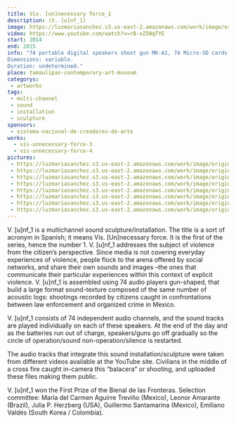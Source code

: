 ```yaml
---
title: Vis. [un]necessary force_1
description: (V. [u]nf_1)
image: https://luzmariasanchez.s3.us-east-2.amazonaws.com/work/image/original/vis1-1.jpg
video: https://www.youtube.com/watch?v=rB-xZ5NqTYE
start: 2014
end: 2015
info: "74 portable digital speakers shoot gun MK-A1, 74 Micro-SD cards, 74 mp3 sounds, MDF modular structure.
Dimensions: variable.
Duration: undetermined."
place: tamaulipas-contemporary-art-museum
categorys:
 - artworks
tags:
 - multi-channel
 - sound
 - installation
 - sculpture
sponsors:
 - sistema-nacional-de-creadores-de-arte
works:
  - vis-unnecessary-force-3
  - vis-unnecessary-force-4
pictures:
 - https://luzmariasanchez.s3.us-east-2.amazonaws.com/work/image/original/vis1-2.jpg
 - https://luzmariasanchez.s3.us-east-2.amazonaws.com/work/image/original/vis1-3.jpg
 - https://luzmariasanchez.s3.us-east-2.amazonaws.com/work/image/original/vis1-4.jpg
 - https://luzmariasanchez.s3.us-east-2.amazonaws.com/work/image/original/vis1-5.jpg
 - https://luzmariasanchez.s3.us-east-2.amazonaws.com/work/image/original/vis1-6.jpg
 - https://luzmariasanchez.s3.us-east-2.amazonaws.com/work/image/original/vis1-7.jpg
 - https://luzmariasanchez.s3.us-east-2.amazonaws.com/work/image/original/vis1-8.jpg
 - https://luzmariasanchez.s3.us-east-2.amazonaws.com/work/image/original/vis1-9.jpg
---
```


V. [u]nf_1 is a multichannel sound sculpture/installation.<!--more-->  The title is a sort of acronym in Spanish; it means Vis. [Un]necessary force. It is the first of the series, hence the number 1. V. [u]nf_1  addresses the subject of violence from the citizen’s perspective. Since media is not covering everyday experiences of violence, people flock to the arena offered by social networks, and share their own sounds and images –the ones that communicate their particular experiences within this context of explicit violence. V. [u]nf_1  is assembled using 74 audio players gun-shaped, that build a large format sound-texture composed of the same number of acoustic logs: shootings recorded by citizens caught in confrontations between law enforcement and organized crime in Mexico.

V. [u]nf_1  consists of 74 independent audio channels, and the sound tracks are played individually on each of these speakers. At the end of the day and as the batteries run out of charge, speakers/guns go off gradually so the circle of operation/sound non-operation/silence is restarted.

The audio tracks that integrate this sound installation/sculpture were taken from different videos available at the YouTube site. Civilians in the middle of a cross fire caught in-camera this “balacera” or shooting, and uploaded these files making them public.

V. [u]nf_1  won the First Prize of the Bienal de las Fronteras. Selection committee: María del Carmen Aguirre Treviño (Mexico), Leonor Amarante (Brazil), Julia P. Herzberg (USA), Guillermo Santamarina (Mexico), Emiliano Valdés (South Korea / Colombia).